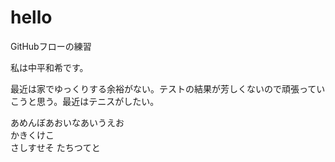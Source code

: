# hello
GitHubフローの練習

私は中平和希です。

最近は家でゆっくりする余裕がない。テストの結果が芳しくないので頑張っていこうと思う。最近はテニスがしたい。

あめんぼあおいなあいうえお  
かきくけこ  
さしすせそ
たちつてと